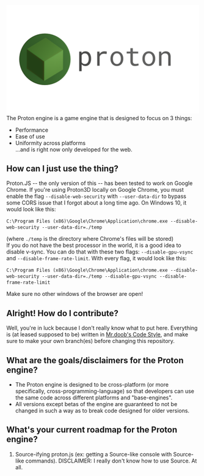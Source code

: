 ![logo](./images/logo/logo.png/)
The Proton engine is a game engine that is designed to focus on 3 things:
- Performance
- Ease of use
- Uniformity across platforms\
...and is right now only developed for the web.
## How can I just use the thing?
Proton.JS -- the only version of this -- has been tested to work on Google Chrome.
If you're using Proton3D locally on Google Chrome, you must enable the flag `--disable-web-security` with `--user-data-dir` to bypass some CORS issue that I forgot about a long time ago. On Windows 10, it would look like this:
```
C:\Program Files (x86)\Google\Chrome\Application\chrome.exe --disable-web-security --user-data-dir=./temp
```
(where `./temp` is the directory where Chrome's files will be stored)\
If you do not have the best processor in the world, it is a good idea to disable v-sync. You can do that with these two flags: `--disable-gpu-vsync` and `--disable-frame-rate-limit`. With every flag, it would look like this:
```
C:\Program Files (x86)\Google\Chrome\Application\chrome.exe --disable-web-security --user-data-dir=./temp --disable-gpu-vsync --disable-frame-rate-limit
```  
Make sure no other windows of the browser are open!

## Alright! How do I contribute?
Well, you're in luck because I don't really know what to put here.
Everything is (at leased supposed to be) written in [Mr.doob's Code Style](https://github.com/mrdoob/three.js/wiki/Mr.doob's-Code-Style%E2%84%A2), and make sure to make your own branch(es) before changing this repository.

## What are the goals/disclaimers for the Proton engine?
- The Proton engine is designed to be cross-platform (or more specifically, cross-programming-language) so that developers can use the same code across different platforms and "base-engines".
- All versions except betas of the engine are guaranteed to not be changed in such a way as to break code designed for older versions.

## What's your current roadmap for the Proton engine?
1) Source-ifying proton.js (ex: getting a Source-like console with Source-like commands). DISCLAIMER: I really don't know how to use Source. At all.
